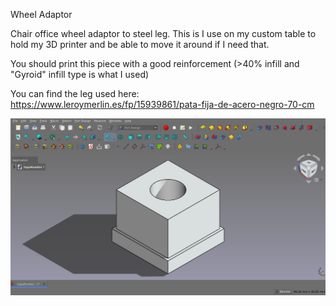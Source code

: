 Wheel Adaptor

Chair office wheel adaptor to steel leg. This is I use on my custom table to hold my 3D printer and be able to move it around if I need that.

You should print this piece with a good reinforcement (>40% infill and "Gyroid" infill type is what I used)

You can find the leg used here: https://www.leroymerlin.es/fp/15939861/pata-fija-de-acero-negro-70-cm

![alt text](https://github.com/Imejpul/3DPrinting/blob/main/12_RuedasMesa3D/WheelAdaptor.png "FreeCad View")
